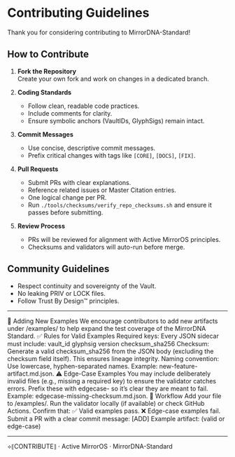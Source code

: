 # Contributing Guidelines

Thank you for considering contributing to MirrorDNA-Standard!

## How to Contribute

1. **Fork the Repository**  
   Create your own fork and work on changes in a dedicated branch.

2. **Coding Standards**  
   - Follow clean, readable code practices.  
   - Include comments for clarity.  
   - Ensure symbolic anchors (VaultIDs, GlyphSigs) remain intact.

3. **Commit Messages**  
   - Use concise, descriptive commit messages.  
   - Prefix critical changes with tags like `[CORE]`, `[DOCS]`, `[FIX]`.

4. **Pull Requests**
   - Submit PRs with clear explanations.
   - Reference related issues or Master Citation entries.
   - One logical change per PR.
   - Run `./tools/checksums/verify_repo_checksums.sh` and ensure it passes before submitting.

5. **Review Process**  
   - PRs will be reviewed for alignment with Active MirrorOS principles.  
   - Checksums and validators will auto-run before merge.

## Community Guidelines

- Respect continuity and sovereignty of the Vault.  
- No leaking PRIV or LOCK files.  
- Follow Trust By Design™ principles.

---

📂 Adding New Examples
We encourage contributors to add new artifacts under /examples/ to help expand the test coverage of the MirrorDNA Standard.
✅ Rules for Valid Examples
Required keys:
Every JSON sidecar must include:
vault_id
glyphsig
version
checksum_sha256
Checksum:
Generate a valid checksum_sha256 from the JSON body (excluding the checksum field itself).
This ensures lineage integrity.
Naming convention:
Use lowercase, hyphen-separated names.
Example: new-feature-artifact.md.json.
⚠️ Edge-Case Examples
You may include deliberately invalid files (e.g., missing a required key) to ensure the validator catches errors.
Prefix these with edgecase- so it’s clear they are meant to fail.
Example: edgecase-missing-checksum.md.json.
📌 Workflow
Add your file to /examples/.
Run the validator locally (if available) or check GitHub Actions.
Confirm that:
✅ Valid examples pass.
❌ Edge-case examples fail.
Submit a PR with a clear commit message:
[ADD] Example artifact: <name> (valid or edge-case)

---
⟡⟦CONTRIBUTE⟧ · Active MirrorOS · MirrorDNA-Standard
